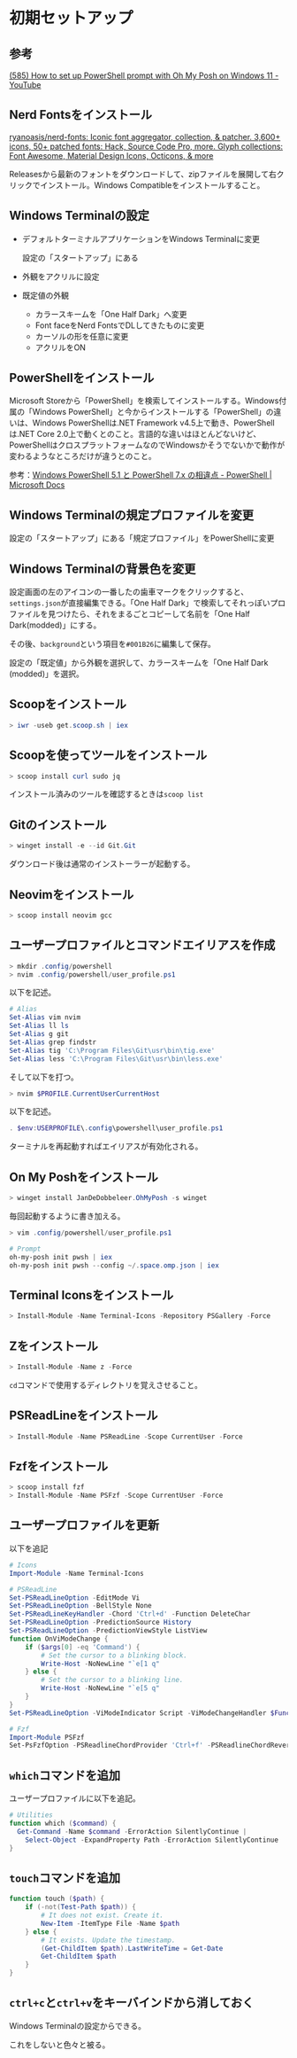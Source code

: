  # 初期セットアップ

## 参考

[(585) How to set up PowerShell prompt with Oh My Posh on Windows 11 - YouTube](https://www.youtube.com/watch?v=5-aK2_WwrmM)

## Nerd Fontsをインストール

[ryanoasis/nerd-fonts: Iconic font aggregator, collection, & patcher. 3,600+ icons, 50+ patched fonts: Hack, Source Code Pro, more. Glyph collections: Font Awesome, Material Design Icons, Octicons, & more](https://github.com/ryanoasis/nerd-fonts)

Releasesから最新のフォントをダウンロードして、zipファイルを展開して右クリックでインストール。Windows Compatibleをインストールすること。

## Windows Terminalの設定

* デフォルトターミナルアプリケーションをWindows Terminalに変更

  設定の「スタートアップ」にある

* 外観をアクリルに設定

* 既定値の外観

  * カラースキームを「One Half Dark」へ変更
  * Font faceをNerd FontsでDLしてきたものに変更
  * カーソルの形を任意に変更
  * アクリルをON

## PowerShellをインストール

Microsoft Storeから「PowerShell」を検索してインストールする。Windows付属の「Windows PowerShell」と今からインストールする「PowerShell」の違いは、Windows PowerShellは.NET Framework v4.5上で動き、PowerShellは.NET Core 2.0上で動くとのこと。言語的な違いはほとんどないけど、PowerShellはクロスプラットフォームなのでWindowsかそうでないかで動作が変わるようなところだけが違うとのこと。

参考：[Windows PowerShell 5.1 と PowerShell 7.x の相違点 - PowerShell | Microsoft Docs](https://docs.microsoft.com/ja-jp/powershell/scripting/whats-new/differences-from-windows-powershell?view=powershell-7.2)

## Windows Terminalの規定プロファイルを変更

設定の「スタートアップ」にある「規定プロファイル」をPowerShellに変更

## Windows Terminalの背景色を変更

設定画面の左のアイコンの一番したの歯車マークをクリックすると、`settings.json`が直接編集できる。「One Half Dark」で検索してそれっぽいプロファイルを見つけたら、それをまるごとコピーして名前を「One Half Dark(modded)」にする。

その後、`background`という項目を`#001B26`に編集して保存。

設定の「既定値」から外観を選択して、カラースキームを「One Half Dark (modded)」を選択。

## Scoopをインストール

~~~powershell
> iwr -useb get.scoop.sh | iex
~~~

## Scoopを使ってツールをインストール

~~~powershell
> scoop install curl sudo jq
~~~

インストール済みのツールを確認するときは`scoop list`

## Gitのインストール

~~~powershell
> winget install -e --id Git.Git
~~~

ダウンロード後は通常のインストーラーが起動する。

## Neovimをインストール

~~~powershell
> scoop install neovim gcc
~~~

## ユーザープロファイルとコマンドエイリアスを作成

~~~powershell
> mkdir .config/powershell
> nvim .config/powershell/user_profile.ps1
~~~

以下を記述。

~~~powershell
# Alias
Set-Alias vim nvim
Set-Alias ll ls
Set-Alias g git
Set-Alias grep findstr
Set-Alias tig 'C:\Program Files\Git\usr\bin\tig.exe'
Set-Alias less 'C:\Program Files\Git\usr\bin\less.exe'
~~~

そして以下を打つ。

~~~powershell
> nvim $PROFILE.CurrentUserCurrentHost
~~~

以下を記述。

~~~powershell
. $env:USERPROFILE\.config\powershell\user_profile.ps1
~~~

ターミナルを再起動すればエイリアスが有効化される。

## On My Poshをインストール

~~~powershell
> winget install JanDeDobbeleer.OhMyPosh -s winget
~~~

毎回起動するように書き加える。

~~~powershell
> vim .config/powershell/user_profile.ps1
~~~

~~~powershell
# Prompt
oh-my-posh init pwsh | iex
oh-my-posh init pwsh --config ~/.space.omp.json | iex
~~~

## Terminal Iconsをインストール

~~~powershell
> Install-Module -Name Terminal-Icons -Repository PSGallery -Force
~~~

## Zをインストール

~~~powershell
> Install-Module -Name z -Force
~~~

`cd`コマンドで使用するディレクトリを覚えさせること。

## PSReadLineをインストール

~~~powershell
> Install-Module -Name PSReadLine -Scope CurrentUser -Force
~~~

## Fzfをインストール

~~~powershell
> scoop install fzf
> Install-Module -Name PSFzf -Scope CurrentUser -Force
~~~

## ユーザープロファイルを更新

以下を追記

~~~powershell
# Icons
Import-Module -Name Terminal-Icons

# PSReadLine
Set-PSReadLineOption -EditMode Vi
Set-PSReadLineOption -BellStyle None
Set-PSReadLineKeyHandler -Chord 'Ctrl+d' -Function DeleteChar
Set-PSReadLineOption -PredictionSource History
Set-PSReadLineOption -PredictionViewStyle ListView
function OnViModeChange {
    if ($args[0] -eq 'Command') {
        # Set the cursor to a blinking block.
        Write-Host -NoNewLine "`e[1 q"
    } else {
        # Set the cursor to a blinking line.
        Write-Host -NoNewLine "`e[5 q"
    }
}
Set-PSReadLineOption -ViModeIndicator Script -ViModeChangeHandler $Function:OnViModeChange

# Fzf
Import-Module PSFzf
Set-PsFzfOption -PSReadlineChordProvider 'Ctrl+f' -PSReadlineChordReverseHistory 'Ctrl+r'
~~~

## `which`コマンドを追加

ユーザープロファイルに以下を追記。

~~~powershell
# Utilities
function which ($command) {
  Get-Command -Name $command -ErrorAction SilentlyContinue |
    Select-Object -ExpandProperty Path -ErrorAction SilentlyContinue
}
~~~

## `touch`コマンドを追加

~~~powershell
function touch ($path) {
    if (-not(Test-Path $path)) {
        # It does not exist. Create it.
        New-Item -ItemType File -Name $path
    } else {
        # It exists. Update the timestamp.
        (Get-ChildItem $path).LastWriteTime = Get-Date
        Get-ChildItem $path
    }
}
~~~

## `ctrl+c`と`ctrl+v`をキーバインドから消しておく

Windows Terminalの設定からできる。

これをしないと色々と被る。

